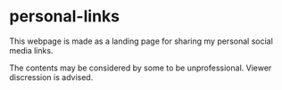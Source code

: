 # personal-links

This webpage is made as a landing page for sharing my personal social media links.

The contents may be considered by some to be unprofessional. Viewer discression is advised.
